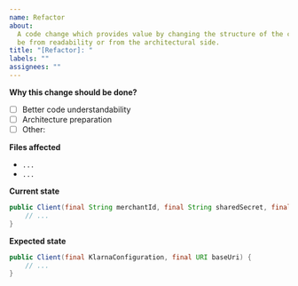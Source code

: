 ```yaml
---
name: Refactor
about:
  A code change which provides value by changing the structure of the code, could
  be from readability or from the architectural side.
title: "[Refactor]: "
labels: ""
assignees: ""
---
```


**Why this change should be done?**

- [ ] Better code understandability
- [ ] Architecture preparation
- [ ] Other:

**Files affected**

- `...`
- `...`

**Current state**

```java
public Client(final String merchantId, final String sharedSecret, final URI baseUri) {
    // ...
}
```

**Expected state**

```java
public Client(final KlarnaConfiguration, final URI baseUri) {
    // ...
}
```
